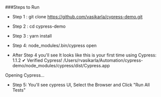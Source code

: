 ###Steps to Run

- Step 1 : git clone https://github.com/vasikarla/cypress-demo.git
- Step 2 : cd cypress-demo
- Step 3 : yarn install
- Step 4: node_modules/.bin/cypress open

- After Step 4 you'll see 
It looks like this is your first time using Cypress: 1.1.2
 ✔  Verified Cypress! /Users/rvasikarla/Automation/cypress-demo/node_modules/cypress/dist/Cypress.app

Opening Cypress...

- Step 5: You'll see cypress UI, Select the Browser and Click "Run All Tests"


